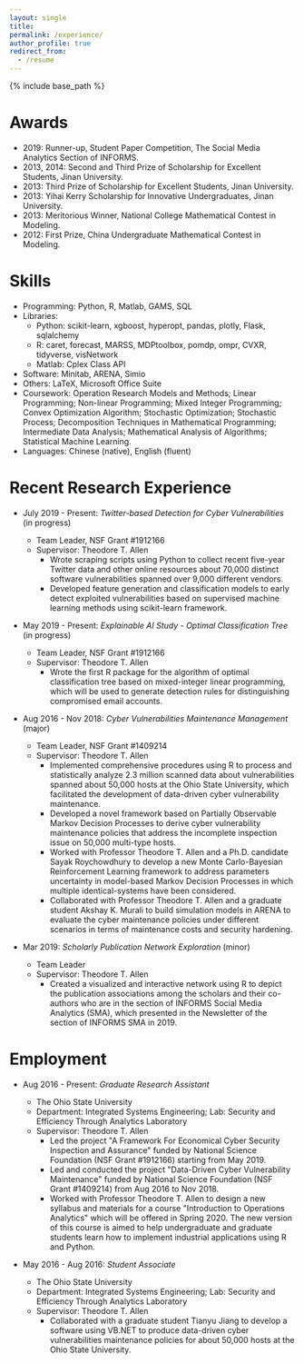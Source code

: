 ```yaml
---
layout: single
title: 
permalink: /experience/
author_profile: true
redirect_from:
  - /resume
---
```


{% include base_path %}

Awards
======
* 2019: Runner-up, Student Paper Competition, The Social Media Analytics Section of INFORMS.
* 2013, 2014: Second and Third Prize of Scholarship for Excellent Students, Jinan University.
* 2013: Third Prize of Scholarship for Excellent Students, Jinan University.
* 2013: Yihai Kerry Scholarship for Innovative Undergraduates, Jinan University.
* 2013: Meritorious Winner, National College Mathematical Contest in Modeling.
* 2012: First Prize, China Undergraduate Mathematical Contest in Modeling.

Skills
======
* Programming: Python, R, Matlab, GAMS, SQL
* Libraries: 
  * Python: scikit-learn, xgboost, hyperopt, pandas, plotly, Flask, sqlalchemy
  * R: caret, forecast, MARSS, MDPtoolbox, pomdp, ompr, CVXR, tidyverse, visNetwork
  * Matlab: Cplex Class API
* Software: Minitab, ARENA, Simio
* Others: LaTeX, Microsoft Office Suite
* Coursework: Operation Research Models and Methods; Linear Programming; Non-linear Programming; Mixed Integer Programming; Convex Optimization Algorithm; Stochastic Optimization; Stochastic Process; Decomposition Techniques in Mathematical Programming; Intermediate Data Analysis; Mathematical Analysis of Algorithms; Statistical Machine Learning.
* Languages: Chinese (native), English (fluent)

Recent Research Experience
======
* July 2019 - Present: _Twitter-based Detection for Cyber Vulnerabilities_ (in progress)
  * Team Leader, NSF Grant #1912166
  * Supervisor: Theodore T. Allen
    * Wrote scraping scripts using Python to collect recent five-year Twitter data and other online resources about 70,000 distinct software vulnerabilities spanned over 9,000 different vendors.
    * Developed feature generation and classification models to early detect exploited vulnerabilities based on supervised machine learning methods using scikit-learn framework.

* May 2019 - Present: _Explainable AI Study - Optimal Classification Tree_ (in progress)
  * Team Leader, NSF Grant #1912166
  * Supervisor: Theodore T. Allen
    * Wrote the first R package for the algorithm of optimal classification tree based on mixed-integer linear programming, which will be used to generate detection rules for distinguishing compromised email accounts.
    
    
* Aug 2016 - Nov 2018: _Cyber Vulnerabilities Maintenance Management_ (major)
  * Team Leader, NSF Grant #1409214
  * Supervisor: Theodore T. Allen
    * Implemented comprehensive procedures using R to process and statistically analyze 2.3 million scanned data about vulnerabilities spanned about 50,000 hosts at the Ohio State University, which facilitated the development of data-driven cyber vulnerability maintenance. 
    * Developed a novel framework based on Partially Observable Markov Decision Processes to derive cyber vulnerability maintenance policies that address the incomplete inspection issue on 50,000 multi-type hosts.
    * Worked with Professor Theodore T. Allen and a Ph.D. candidate Sayak Roychowdhury to develop a new Monte Carlo-Bayesian Reinforcement Learning framework to address parameters uncertainty in model-based Markov Decision Processes in which multiple identical-systems have been considered.
    * Collaborated with Professor Theodore T. Allen and a graduate student Akshay K. Murali to build simulation models in ARENA to evaluate the cyber maintenance policies under different scenarios in terms of maintenance costs and security hardening.
    
    
* Mar 2019: _Scholarly Publication Network Exploration_ (minor)
  * Team Leader
  * Supervisor: Theodore T. Allen
    * Created a visualized and interactive network using R to depict the publication associations among the scholars and their co-authors who are in the section of INFORMS Social Media Analytics (SMA), which presented in the Newsletter of the section of INFORMS SMA in 2019.
    
        
Employment
======
* Aug 2016 - Present: _Graduate Research Assistant_
  * The Ohio State University
  * Department: Integrated Systems Engineering; Lab: Security and Efficiency Through Analytics Laboratory
  * Supervisor: Theodore T. Allen
    * Led the project "A Framework For Economical Cyber Security Inspection and Assurance" funded by National Science Foundation (NSF Grant #1912166) starting from May 2019.
    * Led and conducted the project "Data-Driven Cyber Vulnerability Maintenance" funded by National Science Foundation (NSF Grant #1409214) from Aug 2016 to Nov 2018.
    * Worked with Professor Theodore T. Allen to design a new syllabus and materials for a course "Introduction to Operations Analytics" which will be offered in Spring 2020. The new version of this course is aimed to help undergraduate and graduate students learn how to implement industrial applications using R and Python.

* May 2016 - Aug 2016: _Student Associate_
  * The Ohio State University
  * Department: Integrated Systems Engineering; Lab: Security and Efficiency Through Analytics Laboratory
  * Supervisor: Theodore T. Allen
    * Collaborated with a graduate student Tianyu Jiang to develop a software using VB.NET to produce data-driven cyber vulnerabilities maintenance policies for about 50,000 hosts at the Ohio State University.
  

